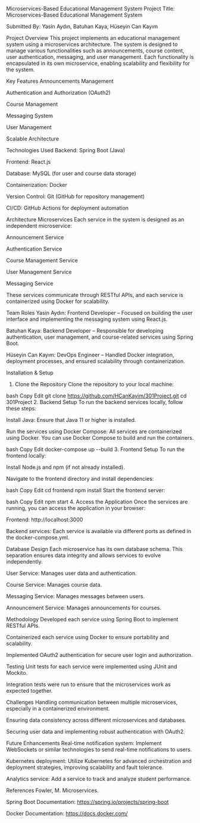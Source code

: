 Microservices-Based Educational Management System
Project Title: Microservices-Based Educational Management System

Submitted By: Yasin Aydın, Batuhan Kaya, Hüseyin Can Kayım

Project Overview
This project implements an educational management system using a microservices architecture. The system is designed to manage various functionalities such as announcements, course content, user authentication, messaging, and user management. Each functionality is encapsulated in its own microservice, enabling scalability and flexibility for the system.

Key Features
Announcements Management

Authentication and Authorization (OAuth2)

Course Management

Messaging System

User Management

Scalable Architecture

Technologies Used
Backend: Spring Boot (Java)

Frontend: React.js

Database: MySQL (for user and course data storage)

Containerization: Docker

Version Control: Git (GitHub for repository management)

CI/CD: GitHub Actions for deployment automation

Architecture
Microservices
Each service in the system is designed as an independent microservice:

Announcement Service

Authentication Service

Course Management Service

User Management Service

Messaging Service

These services communicate through RESTful APIs, and each service is containerized using Docker for scalability.

Team Roles
Yasin Aydın: Frontend Developer – Focused on building the user interface and implementing the messaging system using React.js.

Batuhan Kaya: Backend Developer – Responsible for developing authentication, user management, and course-related services using Spring Boot.

Hüseyin Can Kayım: DevOps Engineer – Handled Docker integration, deployment processes, and ensured scalability through containerization.

Installation & Setup
1. Clone the Repository
Clone the repository to your local machine:

bash
Copy
Edit
git clone https://github.com/HCanKayim/301Project.git
cd 301Project
2. Backend Setup
To run the backend services locally, follow these steps:

Install Java: Ensure that Java 11 or higher is installed.

Run the services using Docker Compose: All services are containerized using Docker. You can use Docker Compose to build and run the containers.

bash
Copy
Edit
docker-compose up --build
3. Frontend Setup
To run the frontend locally:

Install Node.js and npm (if not already installed).

Navigate to the frontend directory and install dependencies:

bash
Copy
Edit
cd frontend
npm install
Start the frontend server:

bash
Copy
Edit
npm start
4. Access the Application
Once the services are running, you can access the application in your browser:

Frontend: http://localhost:3000

Backend services: Each service is available via different ports as defined in the docker-compose.yml.

Database Design
Each microservice has its own database schema. This separation ensures data integrity and allows services to evolve independently.

User Service: Manages user data and authentication.

Course Service: Manages course data.

Messaging Service: Manages messages between users.

Announcement Service: Manages announcements for courses.

Methodology
Developed each service using Spring Boot to implement RESTful APIs.

Containerized each service using Docker to ensure portability and scalability.

Implemented OAuth2 authentication for secure user login and authorization.

Testing
Unit tests for each service were implemented using JUnit and Mockito.

Integration tests were run to ensure that the microservices work as expected together.

Challenges
Handling communication between multiple microservices, especially in a containerized environment.

Ensuring data consistency across different microservices and databases.

Securing user data and implementing robust authentication with OAuth2.

Future Enhancements
Real-time notification system: Implement WebSockets or similar technologies to send real-time notifications to users.

Kubernetes deployment: Utilize Kubernetes for advanced orchestration and deployment strategies, improving scalability and fault tolerance.

Analytics service: Add a service to track and analyze student performance.

References
Fowler, M. Microservices.

Spring Boot Documentation: https://spring.io/projects/spring-boot

Docker Documentation: https://docs.docker.com/
